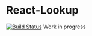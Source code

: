 # React-Lookup
[![Build Status](https://travis-ci.org/mBourges/react-lookup.svg?branch=master)](https://travis-ci.org/mBourges/react-lookup)
Work in progress